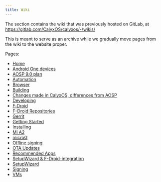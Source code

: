```yaml
---
title: Wiki
---
```



The section contains the wiki that was previously hosted on GitLab, at <https://gitlab.com/CalyxOS/calyxos/-/wikis/>

This is meant to serve as an archive while we gradually move pages from the wiki to the website proper.

Pages:
* [Home](home)
* [Android One devices](android-one-devices)
* [AOSP 9.0 plan](AOSP-9.0-plan)
* [Automation](Automation)
* [Browser](Browser)
* [Building](Building)
* [Changes made in CalyxOS, differences from AOSP](Changes-made-in-CalyxOS,-differences-from-AOSP)
* [Developing](Developing)
* [F‐Droid](F‐Droid)
* [F-Droid Repositories](F-Droid-Repositories)
* [Gerrit](Gerrit)
* [Getting Started](Getting-Started)
* [Installing](Installing)
* [Mi A2](mi-a2)
* [microG](microG)
* [Offline signing](Offline-signing)
* [OTA Updates](OTA-Updates)
* [Recommended Apps](Recommended-Apps)
* [SetupWizard & F-Droid-integration](SetupWizard-&-F-Droid-integration)
* [SetupWizard](SetupWizard)
* [Signing](Signing)
* [VMs](VMs)
